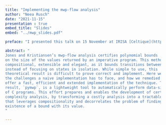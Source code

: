 ```yaml
---
title: "Implementing the mwp-flow analysis"
author: "Neea Rusch"
date: "2021-11-15"
presentation : true
embed_title: "Slides"
embed: "../mwp_slides.pdf"

preface: "I presented this talk on 15 November at IRISA [Celtique](https://team.inria.fr/celtique/) research lab seminar and on 18 November at [LIPN](https://lipn.univ-paris13.fr/) seminar at University of Paris 13."

abstract: "
Jones and Kristiansen’s mwp-flow analysis certifies polynomial bounds
on the size of the values returned by an imperative program. This method is
compositional, extensible and elegant, as it bounds transitions between states
instead of focusing on states in isolation. While simple to use, this
theoretical result is difficult to prove correct and implement. Here we detail
the challenges a naive implementation has to face, and how we remedied them to
offer a fast, efficient and extended implementation of the technique. The
result, `pymwp`, is a lightweight tool to automatically perform data-size analysis
of C programs. This effort prepares and enables the development of certified
complexity analysis, by transforming a costly analysis into a tractable program,
that leverages compositionality and decorrelates the problem of finding the
existence of a bound with its value.
"

---
```



